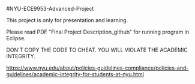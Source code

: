 #NYU-ECE9953-Advanced-Project

This project is only for presentation and learning.

Please read PDF "Final Project Description_github" for running program in Eclipse.

DON'T COPY THE CODE TO CHEAT. YOU WILL VIOLATE THE ACADEMIC INTEGRITY.

https://www.nyu.edu/about/policies-guidelines-compliance/policies-and-guidelines/academic-integrity-for-students-at-nyu.html
